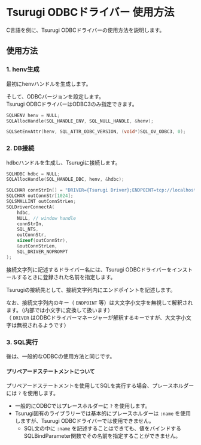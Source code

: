 # Tsurugi ODBCドライバー 使用方法

C言語を例に、Tsurugi ODBCドライバーの使用方法を説明します。

## 使用方法

### 1. henv生成

最初にhenvハンドルを生成します。

そして、ODBCバージョンを設定します。  
Tsurugi ODBCドライバーはODBC3のみ指定できます。

```c
SQLHENV henv = NULL;
SQLAllocHandle(SQL_HANDLE_ENV, SQL_NULL_HANDLE, &henv);

SQLSetEnvAttr(henv, SQL_ATTR_ODBC_VERSION, (void*)SQL_OV_ODBC3, 0);
```

### 2. DB接続

hdbcハンドルを生成し、Tsurugiに接続します。

```c
SQLHDBC hdbc = NULL;
SQLAllocHandle(SQL_HANDLE_DBC, henv, &hdbc);

SQLCHAR connStrIn[] = "DRIVER={Tsurugi Driver};ENDPOINT=tcp://localhost:12345;";
SQLCHAR outConnStr[1024];
SQLSMALLINT outConnStrLen;
SQLDriverConnectA(
    hdbc,
    NULL, // window handle
    connStrIn,
    SQL_NTS,
    outConnStr,
    sizeof(outConnStr),
    &outConnStrLen,
    SQL_DRIVER_NOPROMPT
);
```

接続文字列に記述するドライバー名には、Tsurugi ODBCドライバーをインストールするときに登録された名前を指定します。

Tsurugiの接続先として、接続文字列内にエンドポイントを記述します。

なお、接続文字列内のキー（ `ENDPOINT` 等）は大文字小文字を無視して解釈されます。（内部では小文字に変換して扱います）  
（ `DRIVER` はODBCドライバーマネージャーが解釈するキーですが、大文字小文字は無視されるようです）

### 3. SQL実行

後は、一般的なODBCの使用方法と同じです。

#### プリペアードステートメントについて

プリペアードステートメントを使用してSQLを実行する場合、プレースホルダーには `?` を使用します。

- 一般的にODBCではプレースホルダーに `?` を使用します。
- Tsurugi固有のライブラリーでは基本的にプレースホルダーは `:name` を使用しますが、Tsurugi ODBCドライバーでは使用できません。
  - SQL文の中に `:name` を記述することはできても、値をバインドする SQLBindParameter関数でその名前を指定することができません。